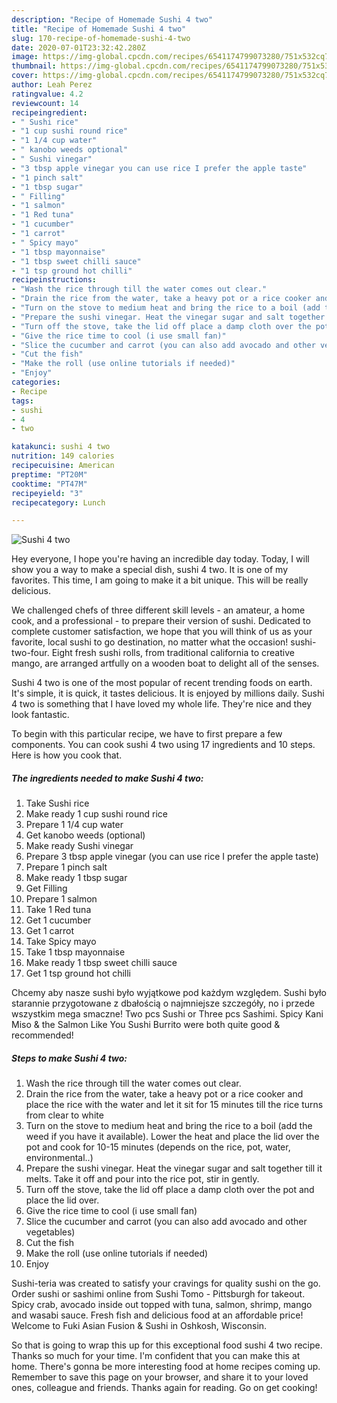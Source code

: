 ```yaml
---
description: "Recipe of Homemade Sushi 4 two"
title: "Recipe of Homemade Sushi 4 two"
slug: 170-recipe-of-homemade-sushi-4-two
date: 2020-07-01T23:32:42.280Z
image: https://img-global.cpcdn.com/recipes/6541174799073280/751x532cq70/sushi-4-two-recipe-main-photo.jpg
thumbnail: https://img-global.cpcdn.com/recipes/6541174799073280/751x532cq70/sushi-4-two-recipe-main-photo.jpg
cover: https://img-global.cpcdn.com/recipes/6541174799073280/751x532cq70/sushi-4-two-recipe-main-photo.jpg
author: Leah Perez
ratingvalue: 4.2
reviewcount: 14
recipeingredient:
- " Sushi rice"
- "1 cup sushi round rice"
- "1 1/4 cup water"
- " kanobo weeds optional"
- " Sushi vinegar"
- "3 tbsp apple vinegar you can use rice I prefer the apple taste"
- "1 pinch salt"
- "1 tbsp sugar"
- " Filling"
- "1 salmon"
- "1 Red tuna"
- "1 cucumber"
- "1 carrot"
- " Spicy mayo"
- "1 tbsp mayonnaise"
- "1 tbsp sweet chilli sauce"
- "1 tsp ground hot chilli"
recipeinstructions:
- "Wash the rice through till the water comes out clear."
- "Drain the rice from the water, take a heavy pot or a rice cooker and place the rice with the water and let it sit for 15 minutes till the rice turns from clear to white"
- "Turn on the stove to medium heat and bring the rice to a boil (add the weed if you have it available). Lower the heat and place the lid over the pot and cook for 10-15 minutes (depends on the rice, pot, water, environmental..)"
- "Prepare the sushi vinegar. Heat the vinegar sugar and salt together till it melts. Take it off and pour into the rice pot, stir in gently."
- "Turn off the stove, take the lid off place a damp cloth over the pot and place the lid over."
- "Give the rice time to cool (i use small fan)"
- "Slice the cucumber and carrot (you can also add avocado and other vegetables)"
- "Cut the fish"
- "Make the roll (use online tutorials if needed)"
- "Enjoy"
categories:
- Recipe
tags:
- sushi
- 4
- two

katakunci: sushi 4 two 
nutrition: 149 calories
recipecuisine: American
preptime: "PT20M"
cooktime: "PT47M"
recipeyield: "3"
recipecategory: Lunch

---
```



![Sushi 4 two](https://img-global.cpcdn.com/recipes/6541174799073280/751x532cq70/sushi-4-two-recipe-main-photo.jpg)

Hey everyone, I hope you're having an incredible day today. Today, I will show you a way to make a special dish, sushi 4 two. It is one of my favorites. This time, I am going to make it a bit unique. This will be really delicious.

We challenged chefs of three different skill levels - an amateur, a home cook, and a professional - to prepare their version of sushi. Dedicated to complete customer satisfaction, we hope that you will think of us as your favorite, local sushi to go destination, no matter what the occasion! sushi-two-four. Eight fresh sushi rolls, from traditional california to creative mango, are arranged artfully on a wooden boat to delight all of the senses.

Sushi 4 two is one of the most popular of recent trending foods on earth. It's simple, it is quick, it tastes delicious. It is enjoyed by millions daily. Sushi 4 two is something that I have loved my whole life. They're nice and they look fantastic.


To begin with this particular recipe, we have to first prepare a few components. You can cook sushi 4 two using 17 ingredients and 10 steps. Here is how you cook that.

<!--inarticleads1-->

##### The ingredients needed to make Sushi 4 two:

1. Take  Sushi rice
1. Make ready 1 cup sushi round rice
1. Prepare 1 1/4 cup water
1. Get  kanobo weeds (optional)
1. Make ready  Sushi vinegar
1. Prepare 3 tbsp apple vinegar (you can use rice I prefer the apple taste)
1. Prepare 1 pinch salt
1. Make ready 1 tbsp sugar
1. Get  Filling
1. Prepare 1 salmon
1. Take 1 Red tuna
1. Get 1 cucumber
1. Get 1 carrot
1. Take  Spicy mayo
1. Take 1 tbsp mayonnaise
1. Make ready 1 tbsp sweet chilli sauce
1. Get 1 tsp ground hot chilli


Chcemy aby nasze sushi było wyjątkowe pod każdym względem. Sushi było starannie przygotowane z dbałością o najmniejsze szczegóły, no i przede wszystkim mega smaczne! Two pcs Sushi or Three pcs Sashimi. Spicy Kani Miso &amp; the Salmon Like You Sushi Burrito were both quite good &amp; recommended! 

<!--inarticleads2-->

##### Steps to make Sushi 4 two:

1. Wash the rice through till the water comes out clear.
1. Drain the rice from the water, take a heavy pot or a rice cooker and place the rice with the water and let it sit for 15 minutes till the rice turns from clear to white
1. Turn on the stove to medium heat and bring the rice to a boil (add the weed if you have it available). Lower the heat and place the lid over the pot and cook for 10-15 minutes (depends on the rice, pot, water, environmental..)
1. Prepare the sushi vinegar. Heat the vinegar sugar and salt together till it melts. Take it off and pour into the rice pot, stir in gently.
1. Turn off the stove, take the lid off place a damp cloth over the pot and place the lid over.
1. Give the rice time to cool (i use small fan)
1. Slice the cucumber and carrot (you can also add avocado and other vegetables)
1. Cut the fish
1. Make the roll (use online tutorials if needed)
1. Enjoy


Sushi-teria was created to satisfy your cravings for quality sushi on the go. Order sushi or sashimi online from Sushi Tomo - Pittsburgh for takeout. Spicy crab, avocado inside out topped with tuna, salmon, shrimp, mango and wasabi sauce. Fresh fish and delicious food at an affordable price! Welcome to Fuki Asian Fusion &amp; Sushi in Oshkosh, Wisconsin. 

So that is going to wrap this up for this exceptional food sushi 4 two recipe. Thanks so much for your time. I'm confident that you can make this at home. There's gonna be more interesting food at home recipes coming up. Remember to save this page on your browser, and share it to your loved ones, colleague and friends. Thanks again for reading. Go on get cooking!
